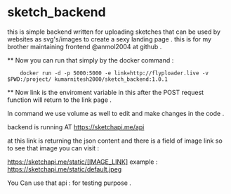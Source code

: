 # sketch_backend
this is simple backend written for uploading sketches that can be used by websites as svg's/images to create a sexy landing page . this is for my brother maintaining frontend @anmol2004 at github .



**   Now you can run that simply  by the docker command :

		docker run -d -p 5000:5000 -e link=http://flyploader.live -v $PWD:/project/ kumarnitesh2000/sketch_backend:1.0.1
**
Now link is the enviroment variable in this after the POST request function will return to the link page .

In command we use volume as well to edit and make changes in the code .


backend is running AT https://sketchapi.me/api

at this link is returning the json content and there is a field of image link so to see that image you can visit :

https://sketchapi.me/static/[IMAGE_LINK]
example :
https://sketchapi.me/static/default.jpeg

You Can use that api : for testing purpose .


